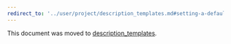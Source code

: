```yaml
---
redirect_to: '../user/project/description_templates.md#setting-a-default-template-for-issues-and-merge-requests--starter'
---
```


This document was moved to [description_templates](../user/project/description_templates.md#setting-a-default-template-for-issues-and-merge-requests--starter).
